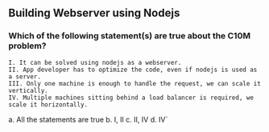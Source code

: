 ## Building Webserver using Nodejs

### Which of the following statement(s) are true about the C10M problem?

    I. It can be solved using nodejs as a webserver. 
    II. App developer has to optimize the code, even if nodejs is used as a server.
    III. Only one machine is enough to handle the request, we can scale it vertically.
    IV. Multiple machines sitting behind a load balancer is required, we scale it horizontally.

a. All the statements are true
b. I, II
c. II, IV
d. IV`

### 
